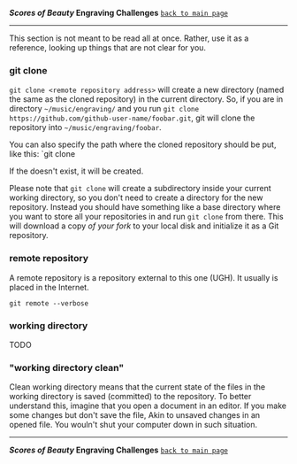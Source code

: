 **_Scores of Beauty_ Engraving Challenges**
[`back to main page`](http://github.com/engraving-challenges/main/)

-------------------------------------------


This section is not meant to be read all at once.  Rather, use it as a reference, looking up things that are not clear for you.

### git clone

`git clone <remote repository address>` will create a new directory (named the same as the cloned repository) in the current directory.  So, if you are in directory `~/music/engraving/` and you run `git clone https://github.com/github-user-name/foobar.git`, git will clone the repository into `~/music/engraving/foobar`.

You can also specify the path where the cloned repository should be put, like this:
`git clone <remote repository address> <destination path>

If the <destination path> doesn't exist, it will be created.

Please note that `git clone` will create a subdirectory inside your current
working directory, so you don't need to create a directory for the new
repository. Instead you should have something like a base directory where
you want to store all your repositories in and run `git clone` from there.
This will download a copy *of your fork* to your local disk and initialize
it as a Git repository.


### remote repository

A remote repository is a repository external to this one (UGH).  It usually is placed in the Internet.

`git remote --verbose`

### working directory

TODO


### "working directory clean"

Clean working directory means that the current state of the files in the working directory is saved (committed) to the repository.  To better understand this, imagine that you open a document in an editor.  If you make some changes but don't save the file, 
Akin to unsaved changes in an opened file.  You wouln't shut your computer down in such situation.


-------------------------------------------
**_Scores of Beauty_ Engraving Challenges**
[`back to main page`](http://github.com/engraving-challenges/main/)
